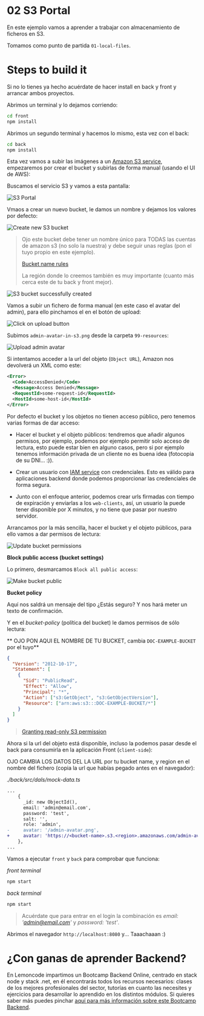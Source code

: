 # 02 S3 Portal

En este ejemplo vamos a aprender a trabajar con almacenamiento de ficheros en S3.

Tomamos como punto de partida `01-local-files`.

# Steps to build it

Si no lo tienes ya hecho acuérdate de hacer install en back y front y arrancar ambos proyectos.

Abrimos un terminal y lo dejamos corriendo:

```bash
cd front
npm install

```

Abrimos un segundo terminal y hacemos lo mismo, esta vez con el back:

```bash
cd back
npm install

```

Esta vez vamos a subir las imágenes a un [Amazon S3 service](https://aws.amazon.com/es/s3/), empezaremos por crear el bucket y subirlas de forma manual (usando el UI de AWS):

Buscamos el servicio S3 y vamos a esta pantalla:

![S3 Portal](./readme-resources/01-s3-portal.png)

Vmaos a crear un nuevo bucket, le damos un nombre y dejamos los valores por defecto:

![Create new S3 bucket](./readme-resources/02-create-s3-bucket.png)

> Ojo este bucket debe tener un nombre único para TODAS las cuentas de amazon s3 (no solo la nuestra) y debe seguir unas reglas (pon el tuyo propio en este ejemplo).
>
> [Bucket name rules](https://docs.aws.amazon.com/AmazonS3/latest/userguide/bucketnamingrules.html)
>
> La región donde lo creemos también es muy importante (cuanto más cerca este de tu back y front mejor).

![S3 bucket successfully created](./readme-resources/03-s3-bucket-successfully-created.png)

Vamos a subir un fichero de forma manual (en este caso el avatar del admin), para ello pinchamos el en el botón de upload:

![Click on upload button](./readme-resources/04-click-upload-button.png)

Subimos `admin-avatar-in-s3.png` desde la carpeta `99-resources`:

![Upload admin avatar](./readme-resources/05-upload-admin-avatar.png)

Si intentamos acceder a la url del objeto (`Object URL`), Amazon nos devolverá un XML como este:

```xml
<Error>
  <Code>AccessDenied</Code>
  <Message>Access Denied</Message>
  <RequestId>some-request-id</RequestId>
  <HostId>some-host-id</HostId>
</Error>
```

Por defecto el bucket y los objetos no tienen acceso público, pero tenemos varias formas de dar acceso:

- Hacer el bucket y el objeto públicos: tendremos que añadir algunos permisos, por ejemplo, podemos por ejemplo permitir solo acceso de lectura, esto puede estar bien en alguno casos, pero si por ejemplo tenemos información privada de un cliente no es buena idea (fotocopia de su DNI... :)).

- Crear un usuario con [IAM service](https://aws.amazon.com/iam/) con credenciales. Esto es válido para aplicaciones backend donde podemos proporcionar las credenciales de forma segura.

- Junto con el enfoque anterior, podemos crear urls firmadas con tiempo de expiración y enviarlas a los `web-clients`, así, un usuario la puede tener disponible por X minutos, y no tiene que pasar por nuestro servidor.

Arrancamos por la más sencilla, hacer el bucket y el objeto públicos, para ello vamos a dar permisos de lectura:

![Update bucket permissions](./readme-resources/06-update-bucket-permissions.png)

**Block public access (bucket settings)**

Lo primero, desmarcamos `Block all public access`:

![Make bucket public](./readme-resources/07-make-bucket-public.png)

**Bucket policy**

Aquí nos saldrá un mensaje del tipo ¿Estás seguro? Y nos hará meter un texto de confirmación.

Y en el _bucket-policy_ (política del bucket) le damos permisos de sólo lectura:

** OJO PON AQUI EL NOMBRE DE TU BUCKET, cambia `DOC-EXAMPLE-BUCKET` por el tuyo**

```json
{
  "Version": "2012-10-17",
  "Statement": [
    {
      "Sid": "PublicRead",
      "Effect": "Allow",
      "Principal": "*",
      "Action": ["s3:GetObject", "s3:GetObjectVersion"],
      "Resource": ["arn:aws:s3:::DOC-EXAMPLE-BUCKET/*"]
    }
  ]
}
```

> [Granting read-only S3 permission](https://docs.aws.amazon.com/AmazonS3/latest/userguide/example-bucket-policies.html#example-bucket-policies-use-case-2)

Ahora si la url del objeto está disponible, incluso la podemos pasar desde el back para consumirla en la aplicación Front (`client-side`):

OJO CAMBIA LOS DATOS DEL LA URL por tu bucket name, y region en el nombre del fichero (copia la url que habías pegado antes en el navegador):

_./back/src/dals/mock-data.ts_

```diff
...
    {
      _id: new ObjectId(),
      email: 'admin@email.com',
      password: 'test',
      salt: '',
      role: 'admin',
-     avatar: '/admin-avatar.png',
+     avatar: 'https://<bucket-name>.s3.<region>.amazonaws.com/admin-avatar-in-s3.png',
    },
...
```

Vamos a ejecutar `front` y `back` para comprobar que funciona:

_front terminal_

```bash
npm start

```

_back terminal_

```bash
npm start
```

> Acuérdate que para entrar en el login la combinación es _email: 'admin@email.com'_ y _password: 'test'_.

Abrimos el navegador `http://localhost:8080` y... Taaachaaan :)

# ¿Con ganas de aprender Backend?

En Lemoncode impartimos un Bootcamp Backend Online, centrado en stack node y stack .net, en él encontrarás todos los recursos necesarios: clases de los mejores profesionales del sector, tutorías en cuanto las necesites y ejercicios para desarrollar lo aprendido en los distintos módulos. Si quieres saber más puedes pinchar [aquí para más información sobre este Bootcamp Backend](https://lemoncode.net/bootcamp-backend#bootcamp-backend/banner).

